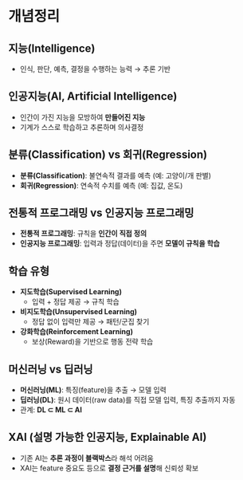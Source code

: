 # 개념정리 

## 지능(Intelligence)
- 인식, 판단, 예측, 결정을 수행하는 능력 → 추론 기반


## 인공지능(AI, Artificial Intelligence)
- 인간이 가진 지능을 모방하여 **만들어진 지능**
- 기계가 스스로 학습하고 추론하며 의사결정


## 분류(Classification) vs 회귀(Regression)
- **분류(Classification)**: 불연속적 결과를 예측 (예: 고양이/개 판별)
- **회귀(Regression)**: 연속적 수치를 예측 (예: 집값, 온도)



## 전통적 프로그래밍 vs 인공지능 프로그래밍
- **전통적 프로그래밍**: 규칙을 **인간이 직접 정의**
- **인공지능 프로그래밍**: 입력과 정답(데이터)을 주면 **모델이 규칙을 학습**



## 학습 유형
- **지도학습(Supervised Learning)**  
  - 입력 + 정답 제공 → 규칙 학습  
- **비지도학습(Unsupervised Learning)**  
  - 정답 없이 입력만 제공 → 패턴/군집 찾기  
- **강화학습(Reinforcement Learning)**  
  - 보상(Reward)을 기반으로 행동 전략 학습
 

## 머신러닝 vs 딥러닝
- **머신러닝(ML)**: 특징(feature)을 추출 → 모델 입력
- **딥러닝(DL)**: 원시 데이터(raw data)를 직접 모델 입력, 특징 추출까지 자동
- 관계: **DL ⊂ ML ⊂ AI**


## XAI (설명 가능한 인공지능, Explainable AI)
- 기존 AI는 **추론 과정이 블랙박스**라 해석 어려움
- XAI는 feature 중요도 등으로 **결정 근거를 설명**해 신뢰성 확보



